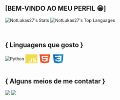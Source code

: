 ## [BEM-VINDO AO MEU PERFIL 😁]
<!-- Modelos de dashboards -->
![NotLukas27's Stats](https://github-readme-stats.vercel.app/api?username=NotLukas27&theme=monokai&show_icons=true&hide_border=true&count_private=true)
![NotLukas27's Top Languages](https://github-readme-stats.vercel.app/api/top-langs/?username=NotLukas27&theme=monokai&show_icons=true&hide_border=true&layout=compact)
    
<div style="display: inline_block"><br> <!-- Devicons das linguagens usadas no perfil -->
    <h2> { Linguagens que gosto } </h2>
  <img align="center" alt="Python" height="30" width="40" src="https://cdn.jsdelivr.net/gh/devicons/devicon@latest/icons/python/python-original.svg" />  
  <img align="center" alt="Js" height="30" width="40" src="https://raw.githubusercontent.com/devicons/devicon/master/icons/javascript/javascript-plain.svg">
  <img align="center" alt="HTML" height="30" width="40" src="https://raw.githubusercontent.com/devicons/devicon/master/icons/html5/html5-original.svg">
  <img align="center" alt="CSS" height="30" width="40" src="https://raw.githubusercontent.com/devicons/devicon/master/icons/css3/css3-original.svg">
</div>
 
<br>
 
<div> <!-- Links e imagens das redes sociais ou diversos-->
    <h2>{ Alguns meios de me contatar }</h2>
  <a href="https://www.instagram.com/lucas_venancioth/profilecard/?igsh=ZnpkNHV2NzIncG13" target="_blank"><img src="https://img.shields.io/badge/-Instagram-%23E4405F?style=for-the-badge&logo=instagram&logoColor=white" target="_blank"></a>
  <a href="https://www.linkedin.com/in/lucas-venancio-thiele-598b9b287" target="_blank"><img src="https://img.shields.io/badge/-LinkedIn-%230077B5?style=for-the-badge&logo=linkedin&logoColor=white" target="_blank">    </a>
</div>
